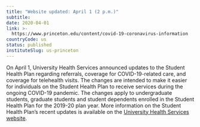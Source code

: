 ```yaml
---
title: "Website updated: April 1 (2 p.m.)"
subtitle: 
date: 2020-04-01
link: >-
  https://www.princeton.edu/content/covid-19-coronavirus-information
countryCode: us
status: published
instituteSlug: us-princeton
---
```

On April 1, University Health Services announced updates to the Student Health Plan regarding referrals, coverage for COVID-19-related care, and coverage for telehealth visits. The changes are intended to make it easier for individuals on the Student Health Plan to receive services during the ongoing COVID-19 pandemic. The changes apply to undergraduate students, graduate students and student dependents enrolled in the Student Health Plan for the 2019-20 plan year. More information on the Student Health Plan’s recent updates is available on the [University Health Services website](https://uhs.princeton.edu/newsevents/news/updates-student-health-plan-shp-summary-recent-and-new-changes#summary). 
